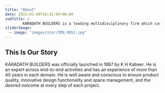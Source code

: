 ```yaml
---
title: "About"
date: 2022-01-08T10:41:03+06:00
subTitle: >
        KARADATH BUILDERS is a leading multidisciplinary firm which carry out planning, designing, consulting and building.  Every residential and commercial projects, no matter how large or small is designed with utmost proper space management and is executed by crafting it attractively. KARADATH BUILDERS is passionate about innovative and experimental design ideas goes in line with trends and technology, which sticks on quality and the user’s concepts. Our team consists of not just interior designers, but experienced architects, civil engineers, contracting expertises, supervisors and even labours.
sliderImage:
  - image: "images/stor/IMG_0952.jpg"
---
```

## This Is Our Story

KARADATH BUILDERS was officially launched in 1987 by K H Kabeer. He is an expert across end-to-end activities and has an experience of more than 40 years in each domain. He is well aware and conscious to ensure product quality, innovative design functionality and space management, and the desired outcome at every step of each project.
